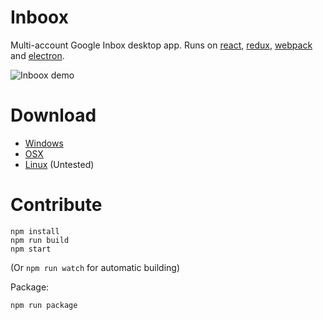 Inboox
===========
Multi-account Google Inbox desktop app. Runs on [react](https://facebook.github.io/react/), [redux](http://redux.js.org/),
[webpack](https://webpack.github.io/docs/) and [electron](http://electron.atom.io/).

![Inboox demo](http://i.imgur.com/mjwqQnd.gif)


Download
===========
- [Windows](https://mega.nz/#!5cpx1J7I!zgWguDJ58vGOS_g2iG9hzt-7TU_P6Kwf34_e-C5LEKI)
- [OSX](https://mega.nz/#!1MJBUISC!x4wXHqdM-jI0kJkgGQB7uWwMR8bEC6RbFILbTSnD7GM)
- [Linux](https://mega.nz/#!4EpFgbRI!zUpNJEyWJTk7yjcH628PqtBbgaTPLgBEIQ5vDED7UFM) (Untested)

Contribute
===========
    npm install
    npm run build
    npm start

(Or ```npm run watch``` for automatic building)


Package:

    npm run package
